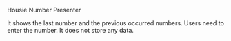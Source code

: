 Housie Number Presenter

It shows the last number and the previous occurred numbers.
Users need to enter the number.
It does not store any data.
